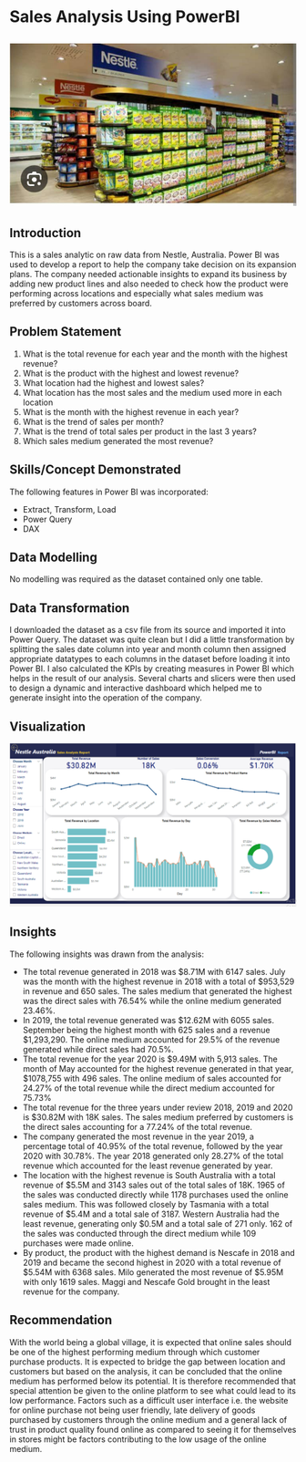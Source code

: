 # Sales Analysis Using PowerBI

![](Store.jpg)
---

## Introduction
This is a sales analytic on raw data from Nestle, Australia. Power BI was used to develop a report to help the company take decision on its expansion plans. The company needed actionable insights to expand its business by adding new product lines and also needed to check how the product were performing across locations and especially what sales medium was preferred by customers across board.

## Problem Statement
1.	What is the total revenue for each year and the month with the highest revenue?
2.	What is the product with the highest and lowest revenue?
3.	What location had the highest and lowest sales?
4.	What location has the most sales and the medium used more in each location
5.	What is the month with the highest revenue in each year?
6.	What is the trend of sales per month?
7.	What is the trend of total sales per product in the last 3 years?
8.	Which sales medium generated the most revenue?
   
## Skills/Concept Demonstrated
The following features in Power BI was incorporated:
- Extract, Transform, Load
- Power Query
- DAX
  
## Data Modelling 
No modelling was required as the dataset contained only one table.

## Data Transformation
I downloaded the dataset as a csv file from its source and imported it into Power Query. The dataset was quite clean but I did a little transformation by splitting the sales date column into year and month column then assigned appropriate datatypes to each columns in the dataset before loading it into Power BI. I also calculated the KPIs by creating measures in Power BI which helps in the result of our analysis. Several charts and slicers were then used to design a dynamic and interactive dashboard which helped me to generate insight into the operation of the company.

## Visualization
![](Sales_Report.PNG)

## Insights
The following insights was drawn from the analysis:
- The total revenue generated in 2018 was $8.71M with 6147 sales. July was the month with the highest revenue in 2018 with a total of $953,529 in revenue and 650 sales. The sales medium that generated the highest was the direct sales with 76.54% while the online medium generated 23.46%.
- In 2019, the total revenue generated was $12.62M with 6055 sales. September being the highest month with 625 sales and a revenue $1,293,290. The online medium accounted for 29.5% of the revenue generated while direct sales had 70.5%.
- The total revenue for the year 2020 is $9.49M with 5,913 sales. The month of May accounted for the highest revenue generated in that year, $1078,755 with 496 sales. The online medium of sales accounted for 24.27% of the total revenue while the direct medium accounted for 75.73%
- The total revenue for the three years under review 2018, 2019 and 2020 is $30.82M with 18K sales. The sales medium preferred by customers is the direct sales accounting for a 77.24% of the total revenue. 
- The company generated the most revenue in the year 2019, a percentage total of 40.95% of the total revenue, followed by the year 2020 with 30.78%. The year 2018 generated only 28.27% of the total revenue which accounted for the least revenue generated by year.
- The location with the highest revenue is South Australia with a total revenue of $5.5M and 3143 sales out of the total sales of 18K. 1965 of the sales was conducted directly while 1178 purchases used the online sales medium. This was followed closely by Tasmania with a total revenue of $5.4M and a total sale of 3187. Western Australia had the least revenue, generating only $0.5M and a total sale of 271 only. 162 of the sales was conducted through the direct medium while 109 purchases were made online.
- By product, the product with the highest demand is Nescafe in 2018 and 2019 and became the second highest in 2020 with a total revenue of $5.54M with 6368 sales. Milo generated the most revenue of $5.95M with only 1619 sales. Maggi and Nescafe Gold brought in the least revenue for the company.
  
## Recommendation
With the world being a global village, it is expected that online sales should be one of the highest performing medium through which customer purchase products. It is expected to bridge the gap between location and customers but based on the analysis, it can be concluded that the online medium has performed below its potential. It is therefore recommended that special attention be given to the online platform to see what could lead to its low performance. Factors such as a difficult user interface i.e. the website for online purchase not being user friendly, late delivery of goods purchased by customers through the online medium and a general lack of trust in product quality found online as compared to seeing it for themselves in stores might be factors contributing to the low usage of the online medium.

